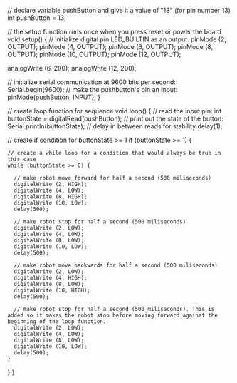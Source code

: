 // declare variable pushButton and give it a value of "13" (for pin number 13)
int pushButton = 13;

// the setup function runs once when you press reset or power the board
void setup() {
  // initialize digital pin LED_BUILTIN as an output.
  pinMode (2, OUTPUT);
  pinMode (4, OUTPUT);
  pinMode (6, OUTPUT);
  pinMode (8, OUTPUT);
  pinMode (10, OUTPUT);
  pinMode (12, OUTPUT);

  analogWrite (6, 200);
  analogWrite (12, 200);

  // initialize serial communication at 9600 bits per second:
  Serial.begin(9600);
  // make the pushbutton's pin an input:
  pinMode(pushButton, INPUT);
}

// create loop function for sequence
void loop() {
  // read the input pin:
  int buttonState = digitalRead(pushButton);
  // print out the state of the button:
  Serial.println(buttonState);
  // delay in between reads for stability
  delay(1);

  // create if condition for buttonState >= 1
  if (buttonState >= 1) {

    // create a while loop for a condition that would always be true in this case
    while (buttonState >= 0) {

      // make robot move forward for half a second (500 miliseconds)
      digitalWrite (2, HIGH);
      digitalWrite (4, LOW);
      digitalWrite (8, HIGH);
      digitalWrite (10, LOW);
      delay(500);

      // make robot stop for half a second (500 miliseconds)
      digitalWrite (2, LOW);
      digitalWrite (4, LOW);
      digitalWrite (8, LOW);
      digitalWrite (10, LOW);
      delay(500);

      // make robot move backwards for half a second (500 miliseconds)
      digitalWrite (2, LOW);
      digitalWrite (4, HIGH);
      digitalWrite (8, LOW);
      digitalWrite (10, HIGH);
      delay(500);

      // make robot stop for half a second (500 miliseconds). This is added so it makes the robot stop before moving forward againat the beginning of the loop function.
      digitalWrite (2, LOW);
      digitalWrite (4, LOW);
      digitalWrite (8, LOW);
      digitalWrite (10, LOW);
      delay(500);
    }

  }
}
